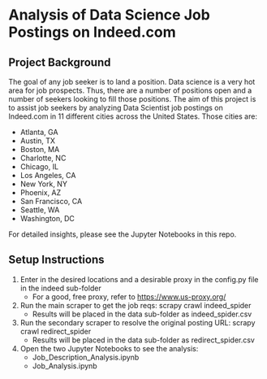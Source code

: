 # Analysis of Data Science Job Postings on Indeed.com
## Project Background
The goal of any job seeker is to land a position. Data science is a very hot area for job prospects. Thus, there are a number of positions open and a number of seekers looking to fill those positions.
The aim of this project is to assist job seekers by analyzing Data Scientist job postings on Indeed.com in 11 different cities across the United States. Those cities are: 
- Atlanta, GA
- Austin, TX
- Boston, MA
- Charlotte, NC
- Chicago, IL
- Los Angeles, CA
- New York, NY
- Phoenix, AZ
- San Francisco, CA
- Seattle, WA
- Washington, DC

For detailed insights, please see the Jupyter Notebooks in this repo.

## Setup Instructions
1. Enter in the desired locations and a desirable proxy in the config.py file in the indeed sub-folder
    - For a good, free proxy, refer to https://www.us-proxy.org/
2. Run the main scraper to get the job reqs: scrapy crawl indeed_spider
    - Results will be placed in the data sub-folder as indeed_spider.csv
3. Run the secondary scraper to resolve the original posting URL: scrapy crawl redirect_spider
    - Results will be placed in the data sub-folder as redirect_spider.csv
4. Open the two Jupyter Notebooks to see the analysis:
    - Job_Description_Analysis.ipynb
    - Job_Analysis.ipynb